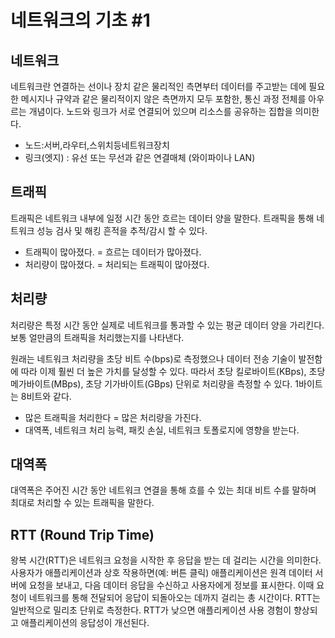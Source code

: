 # 네트워크의 기초 #1

## 네트워크

네트워크란 연결하는 선이나 장치 같은 물리적인 측면부터 데이터를 주고받는 데에 필요한 메시지나 규약과 같은 물리적이지 않은 측면까지 모두 포함한, 통신 과정 전체를 아우르는 개념이다. 노드와 링크가 서로 연결되어 있으며 리소스를 공유하는 집합을 의미한다.

- 노드:서버,라우터,스위치등네트워크장치
- 링크(엣지) : 유선 또는 무선과 같은 연결매체 (와이파이나 LAN)

## 트래픽

트래픽은 네트워크 내부에 일정 시간 동안 흐르는 데이터 양을 말한다. 트래픽을 통해 네트워크 성능 검사 및 해킹 흔적을 추적/감시 할 수 있다.

- 트래픽이 많아졌다. = 흐르는 데이터가 많아졌다.
- 처리량이 많아졌다. = 처리되는 트래픽이 많아졌다.

## 처리량

처리량은 특정 시간 동안 실제로 네트워크를 통과할 수 있는 평균 데이터 양을 가리킨다. 보통 얼만큼의 트래픽을 처리했는지를 나타낸다.

원래는 네트워크 처리량을 초당 비트 수(bps)로 측정했으나 데이터 전송 기술이 발전함에 따라 이제 훨씬 더 높은 가치를 달성할 수 있다. 따라서 초당 킬로바이트(KBps), 초당 메가바이트(MBps), 초당 기가바이트(GBps) 단위로 처리량을 측정할 수 있다. 1바이트는 8비트와 같다.

- 많은 트래픽을 처리한다 = 많은 처리량을 가진다.
- 대역폭, 네트워크 처리 능력, 패킷 손실, 네트워크 토폴로지에 영향을 받는다.

## 대역폭

대역폭은 주어진 시간 동안 네트워크 연결을 통해 흐를 수 있는 최대 비트 수를 말하며 최대로 처리할 수 있는 트래픽을 말한다.

## RTT (Round Trip Time)

왕복 시간(RTT)은 네트워크 요청을 시작한 후 응답을 받는 데 걸리는 시간을 의미한다. 사용자가 애플리케이션과 상호 작용하면(예: 버튼 클릭) 애플리케이션은 원격 데이터 서버에 요청을 보내고, 다음 데이터 응답을 수신하고 사용자에게 정보를 표시한다. 이때 요청이 네트워크를 통해 전달되어 응답이 되돌아오는 데까지 걸리는 총 시간이다.
RTT는 일반적으로 밀리초 단위로 측정한다. RTT가 낮으면 애플리케이션 사용 경험이 향상되고 애플리케이션의 응답성이 개선된다.
